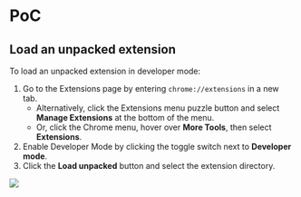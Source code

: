 # PoC

## Load an unpacked extension
To load an unpacked extension in developer mode:

1. Go to the Extensions page by entering `chrome://extensions` in a new tab.
    - Alternatively, click the Extensions menu puzzle button and select **Manage Extensions** at the bottom of the menu.
    - Or, click the Chrome menu, hover over **More Tools**, then select **Extensions**.
2. Enable Developer Mode by clicking the toggle switch next to **Developer mode**.
3. Click the **Load unpacked** button and select the extension directory.

![](https://developer.chrome.com/static/docs/extensions/get-started/tutorial/hello-world/image/extensions-page-e0d64d89a6acf_1920.png)

